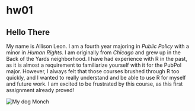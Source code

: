 # hw01

## Hello There

My name is Allison Leon. I am a fourth year majoring in *Public Policy* with a minor in _Human Rights_. I am originally from *Chicago* and grew up in the Back of the Yards neighborhood. I have had experience with R in the past, as it is almost a requirement to familiarize yourself with it for the PubPol major. However, I always felt that those courses brushed through R too quickly, and I wanted to really understand and be able to use R for myself and future work. I am excited to be frustrated by this course, as this first assignment already proved!

![My dog Monch](https://scontent.xx.fbcdn.net/v/t1.15752-9/57485862_1170614343116698_8016417429892628480_n.jpg?_nc_cat=109&_nc_sid=b96e70&_nc_ohc=Cqu-8OcEYwsAX_D-60n&_nc_ad=z-m&_nc_cid=0&_nc_ht=scontent.xx&oh=7817655ea8a0ab110e268177c514f778&oe=5F8FD593)
